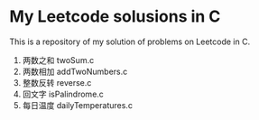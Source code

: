 # My Leetcode solusions in C

This is a repository of my solution of problems on Leetcode in C.

1. 两数之和 twoSum.c
2. 两数相加 addTwoNumbers.c
7. 整数反转 reverse.c
9. 回文字 isPalindrome.c
793. 每日温度 dailyTemperatures.c